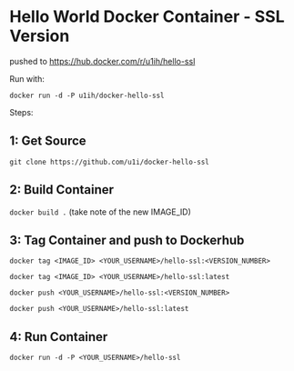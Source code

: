 # Hello World Docker Container - SSL Version

pushed to https://hub.docker.com/r/u1ih/hello-ssl

Run with:

`docker run -d -P u1ih/docker-hello-ssl`

Steps:

## 1: Get Source

`git clone https://github.com/u1i/docker-hello-ssl`

## 2: Build Container

`docker build .`  (take note of the new IMAGE_ID)

## 3: Tag Container and push to Dockerhub

`docker tag <IMAGE_ID> <YOUR_USERNAME>/hello-ssl:<VERSION_NUMBER>`

`docker tag <IMAGE_ID> <YOUR_USERNAME>/hello-ssl:latest`

`docker push <YOUR_USERNAME>/hello-ssl:<VERSION_NUMBER>`

`docker push <YOUR_USERNAME>/hello-ssl:latest`

## 4: Run Container

`docker run -d -P <YOUR_USERNAME>/hello-ssl`
